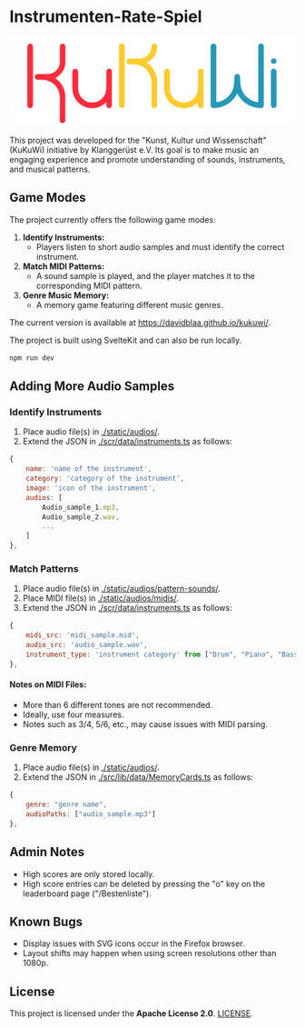 # Instrumenten-Rate-Spiel


![KuKuWi](static/images/logo_name.png)


This project was developed for the "Kunst, Kultur und Wissenschaft"  (KuKuWi) initiative by Klanggerüst e.V. Its goal is to make music an engaging experience and promote understanding of sounds, instruments, and musical patterns.

## Game Modes
The project currently offers the following game modes:

1. **Identify Instruments:**
   - Players listen to short audio samples and must identify the correct instrument.
2. **Match MIDI Patterns:**
   - A sound sample is played, and the player matches it to the corresponding MIDI pattern.
3. **Genre Music Memory:**
   - A memory game featuring different music genres.

The current version is available at https://davidblaa.github.io/kukuwi/.

The project is built using SvelteKit and can also be run locally.

```bash
npm run dev
```

## Adding More Audio Samples

### Identify Instruments

1. Place audio file(s) in [./static/audios/]().
2. Extend the JSON in [./scr/data/instruments.ts](src/lib/data/instruments.ts) as follows:

```javascript
{
    name: 'name of the instrument',
    category: 'category of the instrument',
    image: 'icon of the instrument',
    audios: [
        Audio_sample_1.mp3,
        Audio_sample_2.wav,
        ...
    ]
},
```

### Match Patterns

1. Place audio file(s) in [./static/audios/pattern-sounds/](#).
2. Place MIDI file(s) in [./static/audios/midis/](#).
3. Extend the JSON in [./scr/data/instruments.ts](src/lib/data/instruments.ts) as follows:

```javascript
{
    midi_src: 'midi_sample.mid',
    audio_src: 'audio_sample.wav',
    instrument_type: 'instrument category' from ["Drum", "Piano", "Bass"]
},
```

#### Notes on MIDI Files:
- More than 6 different tones are not recommended.
- Ideally, use four measures.
- Notes such as 3/4, 5/6, etc., may cause issues with MIDI parsing.

### Genre Memory

1. Place audio file(s) in [./static/audios/](#).
2. Extend the JSON in [./src/lib/data/MemoryCards.ts](src/lib/data/MemoryCards.ts) as follows:

```javascript
{
    genre: "genre name",
    audioPaths: ["audio_sample.mp3"]
},
```

## Admin Notes

- High scores are only stored locally.
- High score entries can be deleted by pressing the "o" key on the leaderboard page ("/Bestenliste").

## Known Bugs

- Display issues with SVG icons occur in the Firefox browser.
- Layout shifts may happen when using screen resolutions other than 1080p.

## License
This project is licensed under the **Apache License 2.0**. [LICENSE](./LICENSE).

